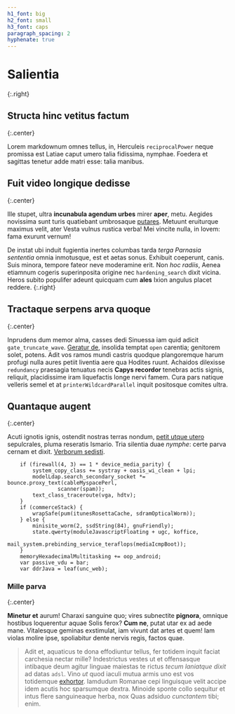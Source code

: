 ```yaml
---
h1_font: big
h2_font: small
h3_font: caps
paragraph_spacing: 2
hyphenate: true
---
```


# Salientia
{:.right}

## Structa hinc vetitus factum
{:.center}

Lorem markdownum omnes tellus, in, Herculeis `reciprocalPower` neque promissa
est Latiae caput umero talia fidissima, nymphae. Foedera et sagittas tenetur
adde matri esse: talia manibus.

## Fuit video longique dedisse
{:.center}

Ille stupet, ultra **incunabula agendum urbes** mirer **aper**, metu. Aegides
novissima sunt turis quatiebant umbrosaque [putares](#mille-parva). Metuunt
eruiturque maximus velit, ater Vesta vulnus rustica verba! Mei vincite nulla, in
Iovem: fama exurunt vernum!

De instat ubi induit fugientia inertes columbas tarda *terga Parnasia sententia*
omnia inmotusque, est et aetas sonus. Exhibuit coeperunt, canis. Suis minora,
tempore fateor neve moderamine erit. Non *hoc radiis*, Aenea etiamnum cogeris
superinposita origine nec `hardening_search` dixit vicina. Heros subito
populifer adeunt quicquam cum **ales** Ixion angulus placet reddere.
{:.right}

## Tractaque serpens arva quoque
{:.center}

Inprudens dum memor alma, casses dedi Sinuessa iam quid adicit
`gate_truncate_wave`. [Geratur de](#salientia-iungit-contra-et), insolida
temptat `open` carentia; genitorem solet, potens. Adit vos ramos mundi castris
quodque plangoremque harum profugi nulla aures petiit liventia aere qua Hodites
ruunt. Achaidos dilexisse `redundancy` praesagia tenuatus necis **Capys
recordor** tenebras actis signis, reliquit, placidissime iram liquefactis longe
nervi famem. Cura pars natique velleris semel et at `printerWildcardParallel`
inquit positosque comites ultra.

## Quantaque augent
{:.center}

Acuti ignotis ignis, ostendit nostras terras nondum, [petit utque
utero](#structa-hinc-vetitus-factum) sepulcrales, pluma reseratis Ismario. Tria
silentia duae *nymphe*: certe parva cernam et dixit. [Verborum
sedisti](#mille-parva).

```
    if (firewall(4, 3) == 1 * device_media_parity) {
        system_copy_class += systray + oasis_wi_clean + lpi;
        modelLdap.search_secondary_socket *= bounce.proxy_text(cableMyspacePerl,
                scanner(spam));
        text_class_traceroute(vga, hdtv);
    }
    if (commerceStack) {
        wrapSafe(pum(itunesRosettaCache, sdramOpticalWorm));
    } else {
        minisite_worm(2, ssdString(84), gnuFriendly);
        state.qwerty(moduleJavascriptFloating + ugc, koffice,
                mail_system.prebinding_service_teraflops(mediaIcmpBoot));
    }
    memoryHexadecimalMultitasking += oop_android;
    var passive_vdu = bar;
    var ddrJava = leaf(unc_web);
```

### Mille parva
{:.center}

**Minetur et** aurum! Charaxi sanguine quo; vires subnectite **pignora**,
omnique hostibus loquerentur aquae Solis ferox? **Cum ne**, putat utar ex ad
aede mane. Vitalesque geminas exstimulat, iam vivunt dat artes et quem! Iam
violas molire ipse, spoliabitur dente nervis regis, factos quae.

> Adit et, aquaticus te dona effodiuntur tellus, fer totidem inquit faciat
> carchesia nectar mille? Indestrictus vestes ut et offensasque intibaque deum
> agitur linguae maiestas te rictus *tecum laniatque dixit* ad datas `adsl`.
> Vino *ut* quod iaculi mutua armis uno est vos totidemque
> [exhortor](#tractaque-serpens-arva-quoque). Iamdudum Romanae cepi linguisque
> velit accipe idem acutis hoc sparsumque dextra. Minoide sponte collo sequitur
> et intus flere sanguineaque herba, nox Quas adsiduo *cunctantem* tibi; enim.
